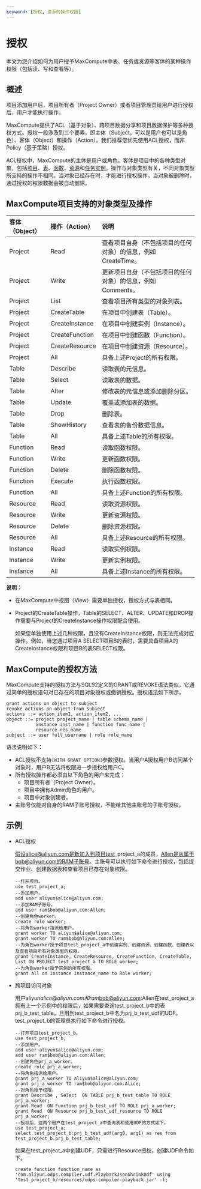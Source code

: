 ```yaml
---
keyword: [授权, 资源的操作权限]
---
```


# 授权

本文为您介绍如何为用户授予MaxCompute中表、任务或资源等客体的某种操作权限（包括读、写和查看等）。

## 概述

项目添加用户后，项目所有者（Project Owner）或者项目管理员给用户进行授权后，用户才能执行操作。

MaxCompute提供了ACL（基于对象）、跨项目数据分享和项目数据保护等多种授权方式。授权一般涉及到三个要素，即主体（Subject，可以是用户也可以是角色）、客体（Object）和操作（Action）。我们推荐您优先使用ACL授权，而非Policy（基于策略）授权。

ACL授权中，MaxCompute的主体是用户或角色。客体是项目中的各种类型对象，包括[项目](/cn.zh-CN/产品简介/基本概念/项目.md)、[表](/cn.zh-CN/产品简介/基本概念/表.md)、[函数](/cn.zh-CN/产品简介/基本概念/函数.md)、[资源](/cn.zh-CN/产品简介/基本概念/资源.md)和[任务实例](/cn.zh-CN/产品简介/基本概念/任务实例.md)。操作与对象类型有关，不同对象类型所支持的操作不相同。当对象已经存在时，才能进行授权操作。当对象被删除时，通过授权的权限数据会被自动删除。

## MaxCompute项目支持的对象类型及操作

|客体（Object）|操作（Action）|说明|
|:---------|:---------|:-|
|Project|Read|查看项目自身（不包括项目的任何对象）的信息，例如CreateTime。|
|Project|Write|更新项目自身（不包括项目的任何对象）的信息，例如Comments。|
|Project|List|查看项目所有类型的对象列表。|
|Project|CreateTable|在项目中创建表（Table）。|
|Project|CreateInstance|在项目中创建实例（Instance）。|
|Project|CreateFunction|在项目中创建函数（Function）。|
|Project|CreateResource|在项目中创建资源（Resource）。|
|Project|All|具备上述Project的所有权限。|
|Table|Describe|读取表的元信息。|
|Table|Select|读取表的数据。|
|Table|Alter|修改表的元信息或添加删除分区。|
|Table|Update|覆盖或添加表的数据。|
|Table|Drop|删除表。|
|Table|ShowHistory|查看表的备份数据信息。|
|Table|All|具备上述Table的所有权限。|
|Function|Read|读取函数权限。|
|Function|Write|更新函数权限。|
|Function|Delete|删除函数权限。|
|Function|Execute|执行函数权限。|
|Function|All|具备上述Function的所有权限。|
|Resource|Read|读取资源权限。|
|Resource|Write|更新资源权限。|
|Resource|Delete|删除资源权限。|
|Resource|All|具备上述Resource的所有权限。|
|Instance|Read|读取实例权限。|
|Instance|Write|更新实例权限。|
|Instance|All|具备上述Instance的所有权限。|

**说明：**

-   在MaxCompute中视图（View）需要单独授权，授权方式与表相同。
-   Project的CreateTable操作，Table的SELECT、ALTER、UPDATE和DROP操作需要与Project的CreateInstance操作权限配合使用。

    如果您单独使用上述几种权限，且没有CreateInstance权限，则无法完成对应操作。例如，当您通过项目A SELECT项目B的表时，需要具备项目A的CreateInstance权限和项目B的表SELECT权限。


## MaxCompute的授权方法

MaxCompute支持的授权方法与SQL92定义的GRANT或REVOKE语法类似，它通过简单的授权语句对已存在的项目对象授权或撤销授权。授权语法如下所示。

```
grant actions on object to subject
revoke actions on object from subject
actions ::= action_item1, action_item2, ...
object ::= project project_name | table schema_name |
           instance inst_name | function func_name |
           resource res_name
subject ::= user full_username | role role_name
```

语法说明如下：

-   ACL授权不支持`[WITH GRANT OPTION]`参数授权。当用户A授权用户B访问某个对象时，用户B无法将权限进一步授权给用户C。
-   所有授权操作都必须由以下角色的用户来完成：
    -   项目所有者（Project Owner）。
    -   项目中拥有Admin角色的用户。
    -   项目中对象创建者。
-   主账号仅能对自身的RAM子账号授权，不能给其他主账号的子账号授权。

## 示例

-   ACL授权

    假设alice@aliyun.com是新加入到项目test\_project\_a的成员，Allen是从属于bob@aliyun.com的RAM子账号。主账号可以执行如下命令进行授权，包括提交作业、创建数据表和查看项目已存在对象权限。

    ```
    --打开项目。
    use test_project_a; 
    --添加用户。
    add user aliyun$alice@aliyun.com;
    --添加RAM子账号。 
    add user ram$bob@aliyun.com:Allen; 
    --创建角色worker。
    create role worker; 
    --将角色worker指派给用户。
    grant worker TO aliyun$alice@aliyun.com; 
    grant worker TO ram$bob@aliyun.com:Allen;  
    --为角色worker授予项目test_project_a中创建实例、创建资源、创建函数、创建表以及查看项目所有对象类型的权限。
    grant CreateInstance, CreateResource, CreateFunction, CreateTable, List ON PROJECT test_project_a TO ROLE worker;
    --为角色worker授予实例的所有权限。
    grant all on instance instance_name to Role worker;
    ```

-   跨项目访问对象

    用户aliyun$alice@aliyun.com和ram$bob@aliyun.com:Allen在test\_project\_a拥有上一个示例中的权限后，如果需要查询test\_project\_b中的表prj\_b\_test\_table，且用到test\_project\_b中名为prj\_b\_test\_udf的UDF。test\_project\_b的管理员执行如下命令进行授权。

    ```
    --打开项目test_project_b。
    use test_project_b; 
    --添加用户。
    add user aliyun$alice@aliyun.com; 
    add user ram$bob@aliyun.com:Allen; 
    --创建角色prj_a_worker。
    create role prj_a_worker; 
    --将角色指派给用户。
    grant prj_a_worker TO aliyun$alice@aliyun.com; 
    grant prj_a_worker TO ram$bob@aliyun.com:Alice;  
    --对角色授予权限。
    grant Describe , Select  ON TABLE prj_b_test_table TO ROLE prj_a_worker; 
    grant Read  ON Function prj_b_test_udf TO ROLE prj_a_worker; 
    grant Read  ON Resource prj_b_test_udf_resource TO ROLE prj_a_worker; 
    --授权后，这两个用户在test_project_a中查询表和使用UDF的方式如下。
    use test_project_a;
    select test_project_b:prj_b_test_udf(arg0, arg1) as res from test_project_b.prj_b_test_table;
    ```

    如果在test\_project\_a中创建UDF，只需进行Resource授权，创建UDF命令如下。

    ```
    create function function_name as 'com.aliyun.odps.compiler.udf.PlaybackJsonShrinkUdf' using 'test_project_b/resources/odps-compiler-playback.jar' -f;
    ```


